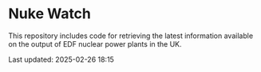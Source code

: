# Nuke Watch

This repository includes code for retrieving the latest information available on the output of EDF nuclear power plants in the UK.

Last updated: 2025-02-26 18:15